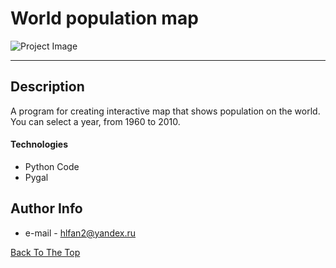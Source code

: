 # World population map

![Project Image](https://i.imgur.com/8cJyUgz.png)

---

## Description

A program for creating interactive map that shows population on the world. You can select a year, from 1960 to 2010.

#### Technologies

- Python Code
- Pygal

## Author Info

- e-mail - hlfan2@yandex.ru

[Back To The Top](#world-population-map)
